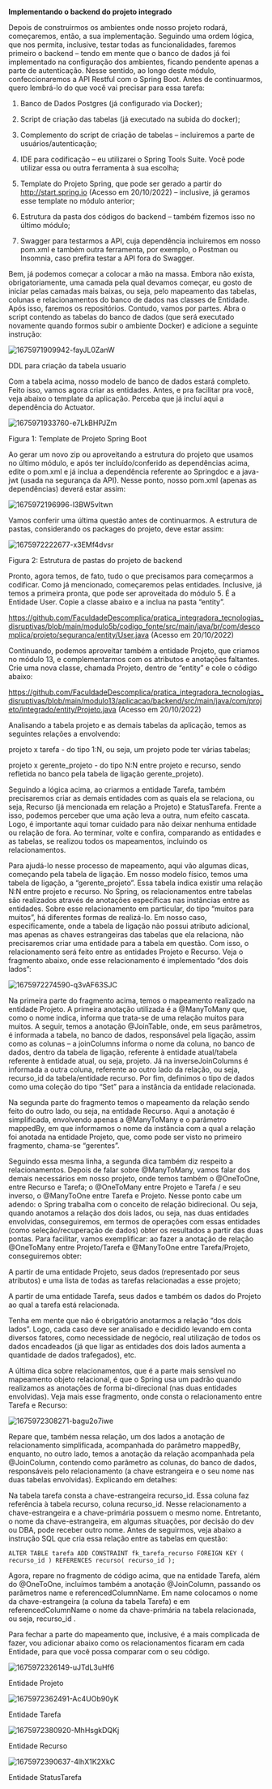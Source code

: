 **Implementando o backend do projeto integrado**

Depois de construirmos os ambientes onde nosso projeto rodará, começaremos, então, a sua implementação. Seguindo uma ordem lógica, que nos permita, inclusive, testar todas as funcionalidades, faremos primeiro o backend – tendo em mente que o banco de dados já foi implementado na configuração dos ambientes, ficando pendente apenas a parte de autenticação. Nesse sentido, ao longo deste módulo, confeccionaremos a API Restful com o Spring Boot. Antes de continuarmos, quero lembrá-lo do que você vai precisar para essa tarefa:

  1. Banco de Dados Postgres (já configurado via Docker);

  2. Script de criação das tabelas (já executado na subida do docker);

  3. Complemento do script de criação de tabelas – incluiremos a parte de usuários/autenticação;

  4. IDE para codificação – eu utilizarei o Spring Tools Suite. Você pode utilizar essa ou outra ferramenta à sua escolha;

  5. Template do Projeto Spring, que pode ser gerado a partir do http://start.spring.io (Acesso em 20/10/2022) – inclusive, já geramos esse template no módulo anterior;

  6. Estrutura da pasta dos códigos do backend – também fizemos isso no último módulo;

  7. Swagger para testarmos a API, cuja dependência incluiremos em nosso pom.xml e também outra ferramenta, por exemplo, o Postman ou Insomnia, caso prefira testar a API fora do Swagger.


Bem, já podemos começar a colocar a mão na massa. Embora não exista, obrigatoriamente, uma camada pela qual devamos começar, eu gosto de iniciar pelas camadas mais baixas, ou seja, pelo mapeamento das tabelas, colunas e relacionamentos do banco de dados nas classes de Entidade. Após isso, faremos os repositórios. Contudo, vamos por partes. Abra o script contendo as tabelas do banco de dados (que será executado novamente quando formos subir o ambiente Docker) e adicione a seguinte instrução:

![1675971909942-fayJL0ZanW](https://github.com/PhelipeSilvestre/Workspace---Faculdade/assets/99892687/9fbf32a8-cd30-4e65-bc0d-0541a914cc43)

DDL para criação da tabela usuario

Com a tabela acima, nosso modelo de banco de dados estará completo. Feito isso, vamos agora criar as entidades. Antes, e pra facilitar pra você, veja abaixo o template da aplicação. Perceba que já incluí aqui a dependência do Actuator.

![1675971933760-e7LkBHPJZm](https://github.com/PhelipeSilvestre/Workspace---Faculdade/assets/99892687/1436f7bf-9835-432f-bea8-c19ad8707aca)

Figura 1: Template de Projeto Spring Boot

Ao gerar um novo zip ou aproveitando a estrutura do projeto que usamos no último módulo, e após ter incluído/conferido as dependências acima, edite o pom.xml e já inclua a dependência referente ao Springdoc e a java-jwt (usada na segurança da API). Nesse ponto, nosso pom.xml (apenas as dependências) deverá estar assim:

![1675972196996-l3BW5vItwn](https://github.com/PhelipeSilvestre/Workspace---Faculdade/assets/99892687/5caadfac-0b15-4b2e-ac0f-f15cc7c07155)

​Vamos conferir uma última questão antes de continuarmos. A estrutura de pastas, considerando os packages do projeto, deve estar assim:

![1675972222677-x3EMf4dvsr](https://github.com/PhelipeSilvestre/Workspace---Faculdade/assets/99892687/5c1fb403-4ae7-41a7-93b8-9bad14ce2bba)

Figura 2: Estrutura de pastas do projeto de backend

Pronto, agora temos, de fato, tudo o que precisamos para começarmos a codificar. Como já mencionado, começaremos pelas entidades. Inclusive, já temos a primeira pronta, que pode ser aproveitada do módulo 5. É a Entidade User. Copie a classe abaixo e a inclua na pasta “entity”.

https://github.com/FaculdadeDescomplica/pratica_integradora_tecnologias_disruptivas/blob/main/modulo5b/codigo_fonte/src/main/java/br/com/descomplica/projeto/seguranca/entity/User.java (Acesso em 20/10/2022)

Continuando, podemos aproveitar também a entidade Projeto, que criamos no módulo 13, e complementarmos com os atributos e anotações faltantes. Crie uma nova classe, chamada Projeto, dentro de “entity” e cole o código abaixo:

https://github.com/FaculdadeDescomplica/pratica_integradora_tecnologias_disruptivas/blob/main/modulo13/aplicacao/backend/src/main/java/com/projeto/integrado/entity/Projeto.java (Acesso em 20/10/2022)

Analisando a tabela projeto e as demais tabelas da aplicação, temos as seguintes relações a envolvendo:

 projeto x tarefa - do tipo 1:N, ou seja, um projeto pode ter várias tabelas; 
 
 projeto x gerente_projeto - do tipo N:N entre projeto e recurso, sendo refletida no banco pela tabela de ligação gerente_projeto).

Seguindo a lógica acima, ao criarmos a entidade Tarefa, também precisaremos criar as demais entidades com as quais ela se relaciona, ou seja, Recurso (já mencionada em relação a Projeto) e StatusTarefa. Frente a isso, podemos perceber que uma ação leva a outra, num efeito cascata. Logo, é importante aqui tomar cuidado para não deixar nenhuma entidade ou relação de fora. Ao terminar, volte e confira, comparando as entidades e as tabelas, se realizou todos os mapeamentos, incluindo os relacionamentos.

Para ajudá-lo nesse processo de mapeamento, aqui vão algumas dicas, começando pela tabela de ligação. Em nosso modelo físico, temos uma tabela de ligação, a “gerente_projeto”. Essa tabela indica existir uma relação N:N entre projeto e recurso. No Spring, os relacionamentos entre tabelas são realizados através de anotações específicas nas instâncias entre as entidades. Sobre esse relacionamento em particular, do tipo “muitos para muitos”, há diferentes formas de realizá-lo. Em nosso caso, especificamente, onde a tabela de ligação não possui atributo adicional, mas apenas as chaves estrangeiras das tabelas que ela relaciona, não precisaremos criar uma entidade para a tabela em questão. Com isso, o relacionamento será feito entre as entidades Projeto e Recurso. Veja o fragmento abaixo, onde esse relacionamento é implementado “dos dois lados”:

![1675972274590-q3vAF63SJC](https://github.com/PhelipeSilvestre/Workspace---Faculdade/assets/99892687/8d9a9742-b27b-45bb-be92-a47402e0ec6a)


Na primeira parte do fragmento acima, temos o mapeamento realizado na entidade Projeto. A primeira anotação utilizada é a @ManyToMany que, como o nome indica, informa que trata-se de uma relação muitos para muitos. A seguir, temos a anotação @JoinTable, onde, em seus parâmetros, é informada a tabela, no banco de dados, responsável pela ligação, assim como as colunas – a joinColumns informa o nome da coluna, no banco de dados, dentro da tabela de ligação, referente à entidade atual/tabela referente à entidade atual, ou seja, projeto. Já na inverseJoinColumns é informada a outra coluna, referente ao outro lado da relação, ou seja, recurso_id da tabela/entidade recurso. Por fim, definimos o tipo de dados como uma coleção do tipo “Set” para a instância da entidade relacionada.

Na segunda parte do fragmento temos o mapeamento da relação sendo feito do outro lado, ou seja, na entidade Recurso. Aqui a anotação é simplificada, envolvendo apenas a @ManyToMany e o parâmetro mappedBy, em que informamos o nome da instância com a qual a relação foi anotada na entidade Projeto, que, como pode ser visto no primeiro fragmento, chama-se “gerentes”.

Seguindo essa mesma linha, a segunda dica também diz respeito a relacionamentos. Depois de falar sobre @ManyToMany, vamos falar dos demais necessários em nosso projeto, onde temos também o @OneToOne, entre Recurso e Tarefa; o @OneToMany entre Projeto e Tarefa / e seu inverso, o @ManyToOne entre Tarefa e Projeto. Nesse ponto cabe um adendo: o Spring trabalha com o conceito de relação bidirecional. Ou seja, quando anotamos a relação dos dois lados, ou seja, nas duas entidades envolvidas, conseguiremos, em termos de operações com essas entidades (como seleção/recuperação de dados) obter os resultados a partir das duas pontas. Para facilitar, vamos exemplificar: ao fazer a anotação de relação @OneToMany entre Projeto/Tarefa e @ManyToOne entre Tarefa/Projeto, conseguiremos obter:

  A partir de uma entidade Projeto, seus dados (representado por seus atributos) e uma lista de todas as tarefas relacionadas a esse projeto;
  
  A partir de uma entidade Tarefa, seus dados e também os dados do Projeto ao qual a tarefa está relacionada.

Tenha em mente que não é obrigatório anotarmos a relação “dos dois lados”. Logo, cada caso deve ser analisado e decidido levando em conta diversos fatores, como necessidade de negócio, real utilização de todos os dados encadeados (já que ligar as entidades dos dois lados aumenta a quantidade de dados trafegados), etc.

A última dica sobre relacionamentos, que é a parte mais sensível no mapeamento objeto relacional, é que o Spring usa um padrão quando realizamos as anotações de forma bi-direcional (nas duas entidades envolvidas). Veja mais esse fragmento, onde consta o relacionamento entre Tarefa e Recurso:

![1675972308271-bagu2o7iwe](https://github.com/PhelipeSilvestre/Workspace---Faculdade/assets/99892687/aed33b7b-5a57-4d35-ad40-b6a8be3a23a1)

Repare que, também nessa relação, um dos lados a anotação de relacionamento simplificada, acompanhada do parâmetro mappedBy, enquanto, no outro lado, temos a anotação da relação acompanhada pela @JoinColumn, contendo como parâmetro as colunas, do banco de dados, responsáveis pelo relacionamento (a chave estrangeira e o seu nome nas duas tabelas envolvidas). Explicando em detalhes:

Na tabela tarefa consta a chave-estrangeira recurso_id. Essa coluna faz referência à tabela recurso, coluna recurso_id. Nesse relacionamento a chave-estrangeira e a chave-primária possuem o mesmo nome. Entretanto, o nome da chave-estrangeira, em algumas situações, por decisão do dev ou DBA, pode receber outro nome. Antes de seguirmos, veja abaixo a instrução SQL que cria essa relação entre as tabelas em questão:

    ALTER TABLE tarefa ADD CONSTRAINT fk_tarefa_recurso FOREIGN KEY ( recurso_id ) REFERENCES recurso( recurso_id );

Agora, repare no fragmento de código acima, que na entidade Tarefa, além do @OneToOne, incluímos também a anotação @JoinColumn, passando os parâmetros name e referencedColumnName. Em name colocamos o nome da chave-estrangeira (a coluna da tabela Tarefa) e em referencedColumnName o nome da chave-primária na tabela relacionada, ou seja, recurso_id .

Para fechar a parte do mapeamento que, inclusive, é a mais complicada de fazer, vou adicionar abaixo como os relacionamentos ficaram em cada Entidade, para que você possa comparar com o seu código.

![1675972326149-uJTdL3uHf6](https://github.com/PhelipeSilvestre/Workspace---Faculdade/assets/99892687/eb82e9f1-8f20-475b-ac05-0051cce1538e)

Entidade Projeto


![1675972362491-Ac4UOb90yK](https://github.com/PhelipeSilvestre/Workspace---Faculdade/assets/99892687/12594eeb-91c2-4619-88f5-71d4f1945c4e)

Entidade Tarefa


![1675972380920-MhHsgkDQKj](https://github.com/PhelipeSilvestre/Workspace---Faculdade/assets/99892687/6f25fbf0-d978-49b7-bd39-d5b25450c286)

Entidade Recurso


![1675972390637-4lhX1K2XkC](https://github.com/PhelipeSilvestre/Workspace---Faculdade/assets/99892687/9fd0bfc8-d5b8-4932-9e7d-62e12317a7e4)

Entidade StatusTarefa























